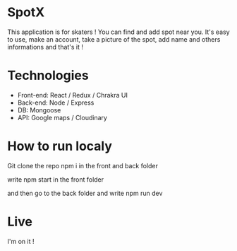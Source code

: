 # SpotX

This application is for skaters ! You can find and add spot near you. It's easy to use, make an account, take a picture of the spot, add name and others informations and that's it !

# Technologies

<ul>
  <li>Front-end: React / Redux / Chrakra UI</li>
  <li>Back-end: Node / Express</li>
  <li>DB: Mongoose</li>
  <li>API: Google maps / Cloudinary</li>
</ul>

# How to run localy 

Git clone the repo npm i in the front and back folder

write npm start in the front folder

and then go to the back folder and write npm run dev 

# Live 

I'm on it !

